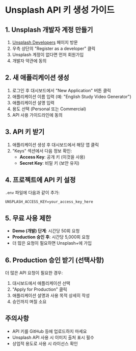 # Unsplash API 키 생성 가이드

## 1. Unsplash 개발자 계정 만들기

1. [Unsplash Developers](https://unsplash.com/developers) 페이지 방문
2. 우측 상단의 "Register as a developer" 클릭
3. Unsplash 계정이 없다면 먼저 회원가입
4. 개발자 약관에 동의

## 2. 새 애플리케이션 생성

1. 로그인 후 대시보드에서 "New Application" 버튼 클릭
2. 애플리케이션 이름 입력 (예: "English Study Video Generator")
3. 애플리케이션 설명 입력
4. 용도 선택 (Personal 또는 Commercial)
5. API 사용 가이드라인에 동의

## 3. API 키 받기

1. 애플리케이션 생성 후 대시보드에서 해당 앱 클릭
2. "Keys" 섹션에서 다음 정보 확인:
   - **Access Key**: 공개 키 (이것을 사용)
   - **Secret Key**: 비밀 키 (보안 유지)

## 4. 프로젝트에 API 키 설정

`.env` 파일에 다음과 같이 추가:
```
UNSPLASH_ACCESS_KEY=your_access_key_here
```

## 5. 무료 사용 제한

- **Demo (개발) 단계**: 시간당 50회 요청
- **Production 승인 후**: 시간당 5,000회 요청
- 더 많은 요청이 필요하면 Unsplash+에 가입

## 6. Production 승인 받기 (선택사항)

더 많은 API 요청이 필요한 경우:
1. 대시보드에서 애플리케이션 선택
2. "Apply for Production" 클릭
3. 애플리케이션 설명과 사용 목적 상세히 작성
4. 승인까지 며칠 소요

## 주의사항

- API 키를 GitHub 등에 업로드하지 마세요
- Unsplash API 사용 시 이미지 출처 표시 필수
- 상업적 용도로 사용 시 라이선스 확인